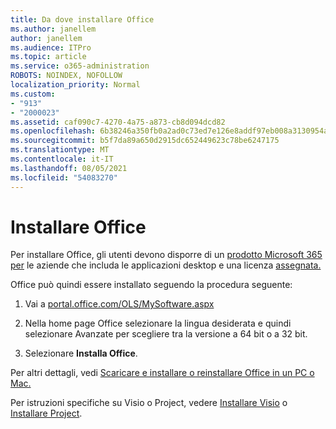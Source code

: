 ```yaml
---
title: Da dove installare Office
ms.author: janellem
author: janellem
ms.audience: ITPro
ms.topic: article
ms.service: o365-administration
ROBOTS: NOINDEX, NOFOLLOW
localization_priority: Normal
ms.custom:
- "913"
- "2000023"
ms.assetid: caf090c7-4270-4a75-a873-cb8d094dcd82
ms.openlocfilehash: 6b38246a350fb0a2ad0c73ed7e126e8addf97eb008a3130954a2c01ecc8f4eaf
ms.sourcegitcommit: b5f7da89a650d2915dc652449623c78be6247175
ms.translationtype: MT
ms.contentlocale: it-IT
ms.lasthandoff: 08/05/2021
ms.locfileid: "54083270"
---
```

# <a name="install-office"></a>Installare Office

Per installare Office, gli utenti devono disporre di un [prodotto Microsoft 365 per](https://support.office.com/article/f8ab5e25-bf3f-4a47-b264-174b1ee925fd?wt.mc_id=Alchemy_ClientDIA) le aziende che includa le applicazioni desktop e una licenza [assegnata.](https://docs.microsoft.com/microsoft-365/admin/add-users/add-users)
  
Office può quindi essere installato seguendo la procedura seguente:
  
1. Vai a [portal.office.com/OLS/MySoftware.aspx](https://portal.office.com/OLS/MySoftware.aspx)

2. Nella home page Office selezionare la lingua desiderata e  quindi selezionare Avanzate per scegliere tra la versione a 64 bit o a 32 bit.

3. Selezionare **Installa Office**.

Per altri dettagli, vedi [Scaricare e installare o reinstallare Office in un PC o Mac.](https://support.office.com/article/4414eaaf-0478-48be-9c42-23adc4716658?wt.mc_id=Alchemy_ClientDIA)
  
Per istruzioni specifiche su Visio o Project, vedere [Installare Visio](https://support.office.com/article/f98f21e3-aa02-4827-9167-ddab5b025710) o [Installare Project](https://support.office.com/article/7059249b-d9fe-4d61-ab96-5c5bf435f281).
